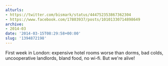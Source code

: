 ```yaml
---
alturls:
- https://twitter.com/bismark/status/444752353867362304
- https://www.facebook.com/17803937/posts/10101330714898649
archive:
- 2014-03
date: '2014-03-15T08:29:58+00:00'
slug: '1394872198'
---
```


First week in London: expensive hotel rooms worse than dorms, bad colds, uncooperative landlords, bland food, no wi-fi. But we're alive!

